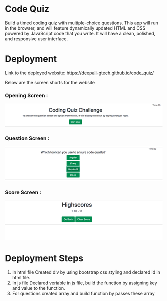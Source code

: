 # Code Quiz
Build a timed coding quiz with multiple-choice questions. This app will run in the browser, and will feature dynamically updated HTML and CSS powered by JavaScript code that you write. It will have a clean, polished, and responsive user interface.

# Deployment
Link to the deployed website: https://deepali-gtech.github.io/code_quiz/


Below are the screen shorts for the website

### Opening Screen :
![Website](./asset/opening_screen.png)

### Question Screen :
![Website](./asset/question_screen.png)
### Score Screen :
![Website](./asset/score_screen.png)

# Deployment Steps
1. In html file
Created div by using bootstrap css styling and declared id in html file.
2. In js file
Declared veriable in js file, build the function by assigning key and value to the function.
3. For questions created array and build function by passes these array